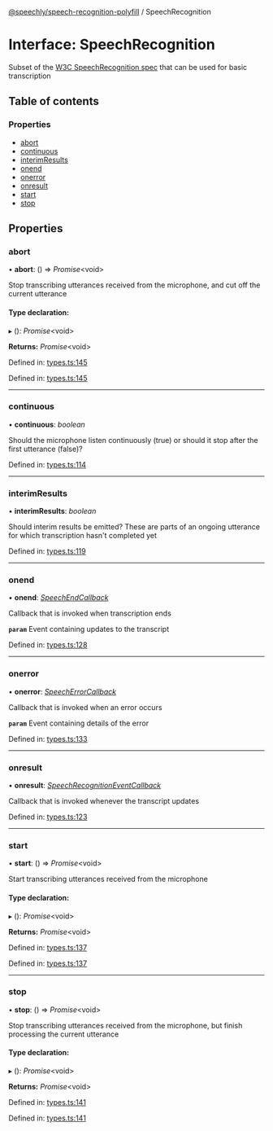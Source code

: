 [@speechly/speech-recognition-polyfill](../README.md) / SpeechRecognition

# Interface: SpeechRecognition

Subset of the [W3C SpeechRecognition spec](https://developer.mozilla.org/en-US/docs/Web/API/SpeechRecognition) that
can be used for basic transcription

## Table of contents

### Properties

- [abort](speechrecognition.md#abort)
- [continuous](speechrecognition.md#continuous)
- [interimResults](speechrecognition.md#interimresults)
- [onend](speechrecognition.md#onend)
- [onerror](speechrecognition.md#onerror)
- [onresult](speechrecognition.md#onresult)
- [start](speechrecognition.md#start)
- [stop](speechrecognition.md#stop)

## Properties

### abort

• **abort**: () => *Promise*<void\>

Stop transcribing utterances received from the microphone, and cut off the current utterance

#### Type declaration:

▸ (): *Promise*<void\>

**Returns:** *Promise*<void\>

Defined in: [types.ts:145](https://github.com/JamesBrill/speech-recognition-polyfill/blob/HEAD/src/types.ts#L145)

Defined in: [types.ts:145](https://github.com/JamesBrill/speech-recognition-polyfill/blob/HEAD/src/types.ts#L145)

___

### continuous

• **continuous**: *boolean*

Should the microphone listen continuously (true) or should it stop after the first utterance (false)?

Defined in: [types.ts:114](https://github.com/JamesBrill/speech-recognition-polyfill/blob/HEAD/src/types.ts#L114)

___

### interimResults

• **interimResults**: *boolean*

Should interim results be emitted? These are parts of an ongoing utterance for which transcription hasn't
completed yet

Defined in: [types.ts:119](https://github.com/JamesBrill/speech-recognition-polyfill/blob/HEAD/src/types.ts#L119)

___

### onend

• **onend**: [*SpeechEndCallback*](../README.md#speechendcallback)

Callback that is invoked when transcription ends

**`param`** Event containing updates to the transcript

Defined in: [types.ts:128](https://github.com/JamesBrill/speech-recognition-polyfill/blob/HEAD/src/types.ts#L128)

___

### onerror

• **onerror**: [*SpeechErrorCallback*](../README.md#speecherrorcallback)

Callback that is invoked when an error occurs

**`param`** Event containing details of the error

Defined in: [types.ts:133](https://github.com/JamesBrill/speech-recognition-polyfill/blob/HEAD/src/types.ts#L133)

___

### onresult

• **onresult**: [*SpeechRecognitionEventCallback*](../README.md#speechrecognitioneventcallback)

Callback that is invoked whenever the transcript updates

Defined in: [types.ts:123](https://github.com/JamesBrill/speech-recognition-polyfill/blob/HEAD/src/types.ts#L123)

___

### start

• **start**: () => *Promise*<void\>

Start transcribing utterances received from the microphone

#### Type declaration:

▸ (): *Promise*<void\>

**Returns:** *Promise*<void\>

Defined in: [types.ts:137](https://github.com/JamesBrill/speech-recognition-polyfill/blob/HEAD/src/types.ts#L137)

Defined in: [types.ts:137](https://github.com/JamesBrill/speech-recognition-polyfill/blob/HEAD/src/types.ts#L137)

___

### stop

• **stop**: () => *Promise*<void\>

Stop transcribing utterances received from the microphone, but finish processing the current utterance

#### Type declaration:

▸ (): *Promise*<void\>

**Returns:** *Promise*<void\>

Defined in: [types.ts:141](https://github.com/JamesBrill/speech-recognition-polyfill/blob/HEAD/src/types.ts#L141)

Defined in: [types.ts:141](https://github.com/JamesBrill/speech-recognition-polyfill/blob/HEAD/src/types.ts#L141)
